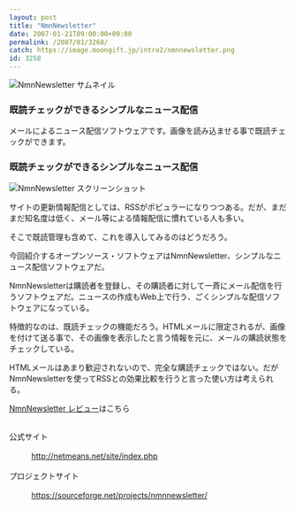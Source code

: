 ```yaml
---
layout: post
title: "NmnNewsletter"
date: 2007-01-21T09:00:00+09:00
permalink: /2007/01/3268/
catch: https://image.moongift.jp/intro2/nmnnewsletter.png
id: 3258
---
```

 ![NmnNewsletter サムネイル](https://image.moongift.jp/intro2/nmnnewsletter.t.png "NmnNewsletter サムネイル")
  

### 既読チェックができるシンプルなニュース配信
  
メールによるニュース配信ソフトウェアです。画像を読み込ませる事で既読チェックができます。  
<!--more-->  

### 既読チェックができるシンプルなニュース配信
  

![NmnNewsletter スクリーンショット](https://image.moongift.jp/intro2/nmnnewsletter.png "NmnNewsletter スクリーンショット")

  

サイトの更新情報配信としては、RSSがポピュラーになりつつある。だが、まだまだ知名度は低く、メール等による情報配信に慣れている人も多い。

  

そこで既読管理も含めて、これを導入してみるのはどうだろう。

  

今回紹介するオープンソース・ソフトウェアはNmnNewsletter、シンプルなニュース配信ソフトウェアだ。

  

NmnNewsletterは購読者を登録し、その購読者に対して一斉にメール配信を行うソフトウェアだ。ニュースの作成もWeb上で行う、ごくシンプルな配信ソフトウェアになっている。

  

特徴的なのは、既読チェックの機能だろう。HTMLメールに限定されるが、画像を付けて送る事で、その画像を表示したと言う情報を元に、メールの購読状態をチェックしている。

  

HTMLメールはあまり歓迎されないので、完全な購読チェックではない。だがNmnNewsletterを使ってRSSとの効果比較を行うと言った使い方は考えられる。

  

[NmnNewsletter レビュー](http://oss.moongift.jp/review/i-3275.html)はこちら

  
<dl>
<br><dt>公式サイト</dt>
<br><dd><a href="http://netmeans.net/site/index.php" target="_blank">http://netmeans.net/site/index.php</a></dd>
<br><dt>プロジェクトサイト</dt>
<br><dd><a href="http://sourceforge.net/projects/nmnnewsletter/" target="_blank">https://sourceforge.net/projects/nmnnewsletter/</a></dd>
<br>
</dl>